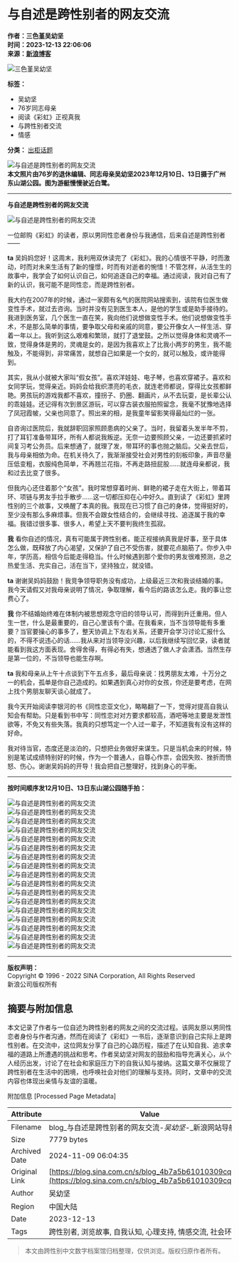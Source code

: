 # 与自述是跨性别者的网友交流
**作者：三色堇吴幼坚**  
**时间：2023-12-13 22:06:06**  
**来源：[新浪博客](http://blog.sina.com.cn/u/1266309985)**  

![三色堇吴幼坚](http://p2.sinaimg.cn/1266309985/180/1)  

**标签：**  
- 吴幼坚  
- 76岁同志母亲  
- 阅读《彩虹》正视真我  
- 与跨性别者交流  
- 情感  

**分类：** [出柜话题](//blog.sina.com.cn/s/articlelist_1266309985_6_1.html)  

![与自述是跨性别者的网友交流](https://s15.sinaimg.cn/mw690/001nHj4Bzy8aV1o2KOb6f&690)  
**本文照片由76岁的退休编辑、同志母亲吴幼坚2023年12月10日、13日摄于广州东山湖公园。图为游艇慢慢驶近白鹭。**

---

**与自述是跨性别者的网友交流**

![与自述是跨性别者的网友交流](https://s15.sinaimg.cn/mw690/001nHj4Bzy8aV1EGNwCfa&690)  

一位邮购《彩虹》的读者，原以男同性恋者身份与我通信，后来自述是跨性别者——

**ta** 吴妈妈您好！这周末，我利用双休读完了《彩虹》。我的心情很不平静，时而激动，时而对未来生活有了新的憧憬，时而有对逝者的惋惜！不管怎样，从活生生的故事中，我学会了如何认识自己，如何追逐自己的幸福。通过阅读，我对自己有了新的认识，我可能不是同性恋，而是跨性别者。

我大约在2007年的时候，通过一家颇有名气的医院网站搜索到，该院有位医生做变性手术，就过去咨询。当时并没有见到医生本人，是他的学生或是助手接待的。我进到医务室，几个医生一直在笑，我向他们说想做变性手术。他们说想做变性手术，不是那么简单的事情，要争取父母和亲戚的同意，要公开像女人一样生活、穿着一年以上。我听到这么艰难和繁琐，就打了退堂鼓。之所以觉得身体和灵魂不一致，觉得身体是男的，灵魂是女的，是因为我喜欢上了比我小两岁的男生，我不能触及，不能得到，非常痛苦，就想自己如果是一个女的，就可以触及，或许能得到。

其实，我从小就被大家叫“假女孩”。喜欢洋娃娃、电子琴，也喜欢穿裙子。喜欢和女同学玩，觉得亲近。妈妈会给我织漂亮的毛衣，就连老师都说，穿得比女孩都鲜艳。男孩玩的游戏我都不喜欢，撞拐子、扔圈、翻画片，从不去玩耍，是长辈公认的乖娃娃。还记得有次到景区游玩，可以穿古装衣服拍照留念，我毫不犹豫地选择了凤冠霞帔，父亲也同意了。照出来的相，是我童年留影笑得最灿烂的一张。

自咨询过医院后，我就辞职回家照顾患病的父亲了。当时，我留着头发半年不剪，打了耳钉准备带耳环，所有人都说我叛逆。无奈一边要照顾父亲，一边还要抓紧时间复习考公务员。后来想通了，就理了发，带耳环的事也抛之脑后。父亲去世后，我与母亲相依为命。在机关待久了，我渐渐接受社会对男性的刻板印象，声音尽量压低变粗，衣服纯色简单，不再翘兰花指，不再走路扭屁股……就连母亲都说，我和过去比变了很多。

但我内心还住着那个“女孩”。我时常想穿着时尚、鲜艳的裙子走在大街上，带着耳环、项链与男友手拉手散步……这一切都压抑在心中好久。直到读了《彩虹》里跨性别的三个故事，又唤醒了本真的我。我现在已习惯了自己的身体，觉得挺好的，至少没有那么多麻烦事。但我不会跟女性结合的，会继续寻找、追逐属于我的幸福。我错过很多事、很多人，希望上天不要判我终生孤寂。

**我** 看你自述的情况，真有可能属于跨性别者。能正视接纳真我是好事，至于具体怎么做，既释放了内心渴望，又保护了自己不受伤害，就要花点脑筋了。你步入中年，学历高，相信今后能走得稳当。什么时候遇到那个爱你的男友很难预测，总之热爱生活、充实自己，活在当下，坚持独立，就没错。

**ta** 谢谢吴妈妈鼓励！我竞争领导职务没有成功，上级最近三次和我谈结婚的事。我今天请假又对我母亲说明了情况，争取理解，看今后的路该怎么走。我的事让您费心了。

**我** 你不结婚始终难在体制内被思想观念守旧的领导认可，而得到升迁重用。但人生一世，什么是最重要的，自己心里该有个谱。在我看来，当不当领导能有多重要？当官要操心的事多了，整天协调上下左右关系，还要开会学习讨论汇报什么的，不得不说违心的话……我从来对当领导没兴趣，以后我继续写回忆录，读者就能看到我这方面表现。舍得舍得，有得必有失，想通透了做人才会潇洒。当然生存是第一位的，不当领导也能生存啊。

**ta** 我和母亲从上午十点谈到下午五点多，最后母亲说：找男朋友太难，十万分之一的机会，孤单是你自己造成的。如果遇到真心对你的女孩，你还是要考虑，在网上找个男朋友聊天谈心就成了。

我今天开始阅读李银河的书《同性恋亚文化》，略略翻了一下，觉得对提高自我认知会有帮助。只是看到书中写：同性恋对对方要求都较高，酒吧等地主要是发泄性欲等，不免又有些失落。我真的只想笃定一个人过一辈子，不知道我有没有这样的好命。

我对待当官，态度还是淡泊的，只想把业务做好来谋生。只是当机会来的时候，特别是笔试成绩特别好的时候，作为一个普通人，自尊心作祟，会因失败、挫折而愤怒、伤心。谢谢吴妈妈的开导！我会把自己整理好，找到身心的平衡。

---

**按时间顺序发12月10日、13日东山湖公园随手拍：**

![与自述是跨性别者的网友交流](//simg.sinajs.cn/blog7style/images/common/sg_trans.gif)  
![与自述是跨性别者的网友交流](//simg.sinajs.cn/blog7style/images/common/sg_trans.gif)  
![与自述是跨性别者的网友交流](//simg.sinajs.cn/blog7style/images/common/sg_trans.gif)  
![与自述是跨性别者的网友交流](//simg.sinajs.cn/blog7style/images/common/sg_trans.gif)  
![与自述是跨性别者的网友交流](//simg.sinajs.cn/blog7style/images/common/sg_trans.gif)  
![与自述是跨性别者的网友交流](//simg.sinajs.cn/blog7style/images/common/sg_trans.gif)  
![与自述是跨性别者的网友交流](//simg.sinajs.cn/blog7style/images/common/sg_trans.gif)  
![与自述是跨性别者的网友交流](//simg.sinajs.cn/blog7style/images/common/sg_trans.gif)  
![与自述是跨性别者的网友交流](//simg.sinajs.cn/blog7style/images/common/sg_trans.gif)  
![与自述是跨性别者的网友交流](//simg.sinajs.cn/blog7style/images/common/sg_trans.gif)  
![与自述是跨性别者的网友交流](//simg.sinajs.cn/blog7style/images/common/sg_trans.gif)  
![与自述是跨性别者的网友交流](//simg.sinajs.cn/blog7style/images/common/sg_trans.gif)  
![与自述是跨性别者的网友交流](//simg.sinajs.cn/blog7style/images/common/sg_trans.gif)  
![与自述是跨性别者的网友交流](//simg.sinajs.cn/blog7style/images/common/sg_trans.gif)  
![与自述是跨性别者的网友交流](//simg.sinajs.cn/blog7style/images/common/sg_trans.gif)  
![与自述是跨性别者的网友交流](//simg.sinajs.cn/blog7style/images/common/sg_trans.gif)  
![与自述是跨性别者的网友交流](//simg.sinajs.cn/blog7style/images/common/sg_trans.gif)   

---

**版权声明：**  
Copyright © 1996 - 2022 SINA Corporation, All Rights Reserved  
新浪公司版权所有  


## 摘要与附加信息

<!-- tcd_abstract -->
本文记录了作者与一位自述为跨性别者的网友之间的交流过程。该网友原以男同性恋者身份与作者沟通，然而在阅读了《彩虹》一书后，逐渐意识到自己实际上是跨性别者。在交流中，这位网友分享了自己的心路历程，描述了在认知自我、追求幸福的道路上所遭遇的挑战和思考。作者吴幼坚对网友的鼓励和指导充满关心，从个人经历出发，讨论了在社会和家庭压力下的自我认知与接纳。这篇文章不仅展现了跨性别者在生活中的困境，也呼唤社会对他们的理解与支持。同时，文章中的交流内容也体现出亲情与友谊的温暖。
<!-- tcd_abstract_end -->

附加信息 [Processed Page Metadata]

| Attribute       | Value                                  |
|-----------------|----------------------------------------|
| Filename        | blog_与自述是跨性别者的网友交流-_吴幼坚_-_新浪网站导航.md                             |
| Size            | 7779 bytes                           |
| Archived Date   | 2024-11-09 06:04:35                             |
| Original Link   | [https://blog.sina.com.cn/s/blog_4b7a5b61010309cq.html](https://blog.sina.com.cn/s/blog_4b7a5b61010309cq.html)                       |
| Author          | 吴幼坚                               |
| Region          | 中国大陆                               |
| Date            | 2023-12-13                                 |
| Tags            | 跨性别者, 浏览故事, 自我认知, 心理支持, 情感交流, 社会环境                                 |
>
> 本文由跨性别中文数字档案馆归档整理，仅供浏览。版权归原作者所有。
>